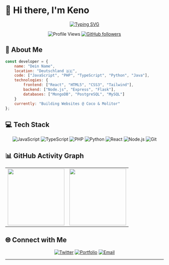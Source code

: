 # 👋 Hi there, I'm Keno

<div align="center">
  
[![Typing SVG](https://readme-typing-svg.herokuapp.com?font=Fira+Code&weight=500&size=24&pause=1000&color=2196F3&center=true&vCenter=true&width=435&lines=Full+Stack+Developer;Open+Source+Enthusiast;Tech+Explorer;Always+Learning+%F0%9F%9A%80)](https://git.io/typing-svg)

![Profile Views](https://komarev.com/ghpvc/?username=kenodevv&color=brightgreen&style=flat-square)
[![GitHub followers](https://img.shields.io/github/followers/kenodevv?label=Follow&style=social)](https://github.com/deinusername)

</div>

## 🚀 About Me

```javascript
const developer = {
    name: "Dein Name",
    location: "Deutschland 🇩🇪",
    code: ["JavaScript", "PHP", "TypeScript", "Python", "Java"],
    technologies: {
        frontend: ["React", "HTML5", "CSS3", "Tailwind"],
        backend: ["Node.js", "Express", "Flask"],
        databases: ["MongoDB", "PostgreSQL", "MySQL"]
    }
    currently: "Building Websites @ Coco & Molitor"
};
```

## 💻 Tech Stack

<div align="center">

![JavaScript](https://img.shields.io/badge/-JavaScript-F7DF1E?style=for-the-badge&logo=javascript&logoColor=black)
![TypeScript](https://img.shields.io/badge/-TypeScript-3178C6?style=for-the-badge&logo=typescript&logoColor=white)
![PHP](https://img.shields.io/badge/-PHP-777BB4?style=for-the-badge&logo=php&logoColor=white)
![Python](https://img.shields.io/badge/-Python-3776AB?style=for-the-badge&logo=python&logoColor=white)
![React](https://img.shields.io/badge/-React-61DAFB?style=for-the-badge&logo=react&logoColor=black)
![Node.js](https://img.shields.io/badge/-Node.js-339933?style=for-the-badge&logo=node.js&logoColor=white)
![Git](https://img.shields.io/badge/-Git-F05032?style=for-the-badge&logo=git&logoColor=white)

</div>

## 📊 GitHub Activity Graph

<div align="center">
  <table>
    <tr>
      <td>
        <img height="180em" src="https://github-readme-stats.vercel.app/api?username=deinusername&show_icons=true&theme=tokyonight&include_all_commits=true&count_private=true&hide_border=true"/>
      </td>
      <td>
        <img height="180em" src="https://github-readme-stats.vercel.app/api/top-langs/?username=deinusername&layout=compact&langs_count=8&theme=tokyonight&hide_border=true"/>
      </td>
    </tr>
  </table>
</div>

## 🌐 Connect with Me

<div align="center">

[![Twitter](https://img.shields.io/badge/-Twitter-1DA1F2?style=for-the-badge&logo=twitter&logoColor=white)](https://twitter.com/kenodev_)
[![Portfolio](https://img.shields.io/badge/-Portfolio-FF5722?style=for-the-badge&logo=google-chrome&logoColor=white)](https://coco-molitor.com/)
[![Email](https://img.shields.io/badge/-Email-D14836?style=for-the-badge&logo=gmail&logoColor=white)](mailto:hello@kenodev.com)

</div>

---


<!-- Easter Egg für Entwickler die den Code lesen -->
<!-- 
  ██╗  ██╗███████╗██╗     ██╗      ██████╗ 
  ██║  ██║██╔════╝██║     ██║     ██╔═══██╗
  ███████║█████╗  ██║     ██║     ██║   ██║
  ██╔══██║██╔══╝  ██║     ██║     ██║   ██║
  ██║  ██║███████╗███████╗███████╗╚██████╔╝
  ╚═╝  ╚═╝╚══════╝╚══════╝╚══════╝ ╚═════╝ 
  
-->

<!-- Optional: WakaTime Stats -->
<!--START_SECTION:waka-->
<!--END_SECTION:waka-->
